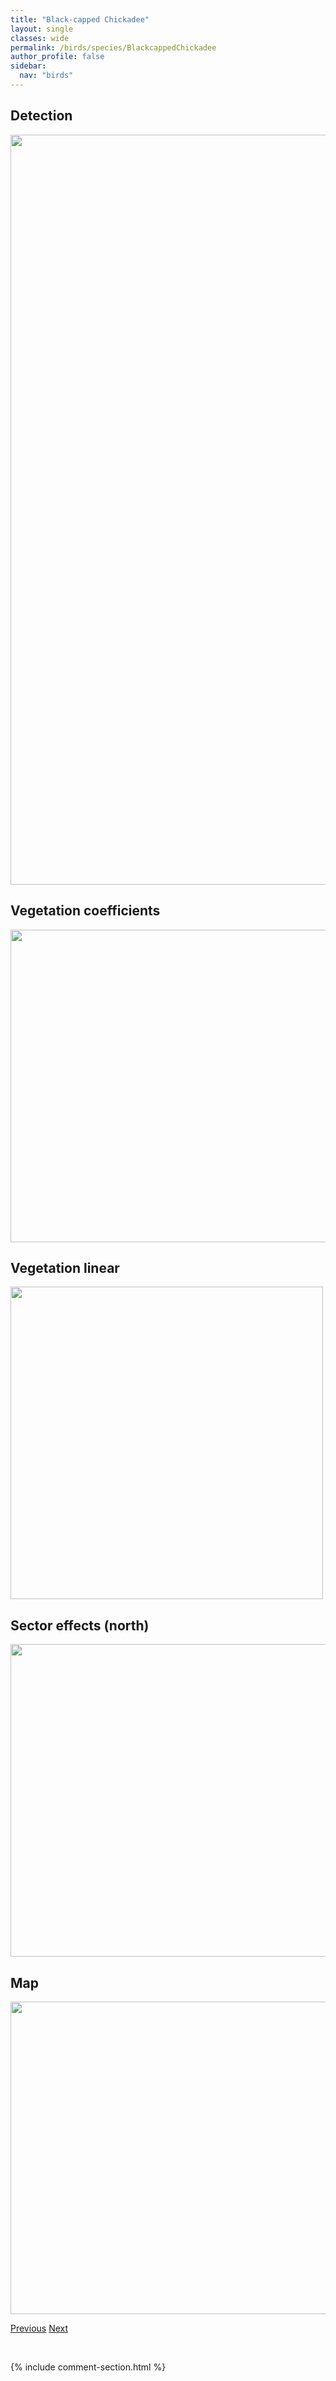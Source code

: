 ```yaml
---
title: "Black-capped Chickadee"
layout: single
classes: wide
permalink: /birds/species/BlackcappedChickadee
author_profile: false
sidebar:
  nav: "birds"
---
```


<h2>Detection</h2>

<a href="https://drive.google.com/uc?export=view&id=11wCdBXBDV9hAV9X3Iljzd3D3ym9nFni_">
<img src="https://drive.google.com/uc?export=view&id=11wCdBXBDV9hAV9X3Iljzd3D3ym9nFni_" height = "1200" width = "800">
</a>

<h2>Vegetation coefficients</h2>

<a href="https://drive.google.com/uc?export=view&id=1dwbv7byhusGYgopBepfZ7TSGFaHaXcuM">
<img src="https://drive.google.com/uc?export=view&id=1dwbv7byhusGYgopBepfZ7TSGFaHaXcuM" height = "500" width = "1000">
</a>

<h2>Vegetation linear</h2>

<a href="https://drive.google.com/uc?export=view&id=1n97ADg8LSpVlywQm-vubDiCL18jfBhjB">
<img src="https://drive.google.com/uc?export=view&id=1n97ADg8LSpVlywQm-vubDiCL18jfBhjB" height = "500" width = "500">
</a>

<h2>Sector effects (north)</h2>

<a href="https://drive.google.com/uc?export=view&id=19wKXRuTVkGXPZh5XDvjyN4ezC5M3Xpav">
<img src="https://drive.google.com/uc?export=view&id=19wKXRuTVkGXPZh5XDvjyN4ezC5M3Xpav" height = "500" width = "1000">
</a>

<h2>Map</h2>

<a href="https://drive.google.com/uc?export=view&id=1xOEOo0RpQ4_4AIwS-eyzhq9ieTijjS5m">
<img src="https://drive.google.com/uc?export=view&id=1xOEOo0RpQ4_4AIwS-eyzhq9ieTijjS5m" height = "500" width = "1500">
</a>

<a href="/DevelopmentWebsite/birds/species/BlackbackedWoodpecker" class="pagination--pager" title="Black-backed Woodpecker">Previous</a> <a href="/DevelopmentWebsite/birds/species/BlackcrownedNightHeron" class="pagination--pager" title="Black-crowned Night-Heron">Next</a>

<p>&nbsp;</p>

{% include comment-section.html %}
